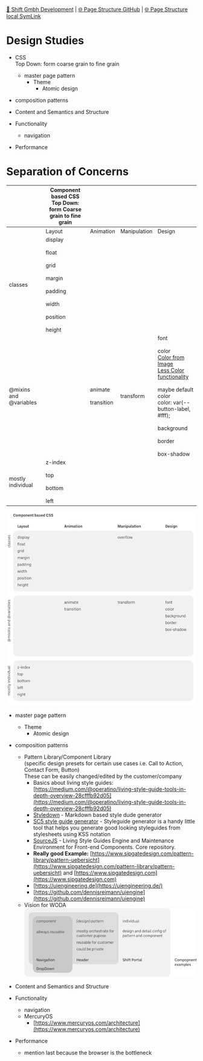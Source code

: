 [📁 Shift Gmbh Development](../shift-gmbh-development.md) | [🌐 Page Structure GitHub](/2cu.atlassian.net/wiki/spaces/CCU/pages/400000051/design-studies.md) | [🌐 Page Structure local SymLink](./design-studies.page.md)

# Design Studies

- CSS  
Top Down: form coarse grain to fine grain
  - master page pattern
    - Theme
      - Atomic design
- composition patterns
- Content and Semantics and Structure

- Functionality
  - navigation
- Performance

# Separation of Concerns

|     | **Component based CSS**  <br>Top Down: form Coarse grain to fine grain |     |     |     |
| --- | --- | --- | --- | --- |
|     | Layout | Animation | Manipulation | Design |
| classes | display<br><br>float<br><br>grid<br><br>margin<br><br>padding<br><br>width<br><br>position<br><br>height |     |     |     |
| @mixins and @variables |     | animate<br><br>transition | transform | font<br><br>color  <br>[Color from Image](https://www.canva.com/colors/color-palette-generator/)  <br>[Less Color functionality](http://lesscss.org/functions/#color-definition)<br><br>maybe default color  <br>color: var(--button-label, #fff);<br><br>background<br><br>border<br><br>box-shadow |
| mostly individual | z-index<br><br>top<br><br>bottom<br><br>left |     |     |     |

![](./attachments/basic.png)

- master page pattern
  - Theme
    - Atomic design
- composition patterns
  - Pattern Library/Component Library  
(specific design presets for certain use cases i.e. Call to Action, Contact Form, Button)  
These can be easily changed/edited by the customer/company
    - Basics about living style guides: [https://medium.com/@operatino/living-style-guide-tools-in-depth-overview-28cfffb92d05](https://medium.com/@operatino/living-style-guide-tools-in-depth-overview-28cfffb92d05)
    - [Styledown](https://github.com/styledown/styledown) - Markdown based style dude generator
    - [SC5 style guide generator](https://github.com/SC5/sc5-styleguide) - Styleguide generator is a handy little tool that helps you generate good looking styleguides from stylesheets using KSS notation
    - [SourceJS](https://github.com/sourcejs/Source) - Living Style Guides Engine and Maintenance Environment for Front-end Components. Core repository.
    - **Really good Example:** [https://www.sipgatedesign.com/pattern-library/pattern-uebersicht](https://www.sipgatedesign.com/pattern-library/pattern-uebersicht) and [https://www.sipgatedesign.com](https://www.sipgatedesign.com)
    - [https://uiengineering.de](https://uiengineering.de/)
    - [https://github.com/dennisreimann/uiengine](https://github.com/dennisreimann/uiengine)
  - Vision for WODA  
![](./attachments/components-pattern-theme.png)
- Content and Semantics and Structure

- Functionality
  - navigation
  - MercuryOS
    - [https://www.mercuryos.com/architecture](https://www.mercuryos.com/architecture)
- Performance
  - mention last because the browser is the bottleneck
